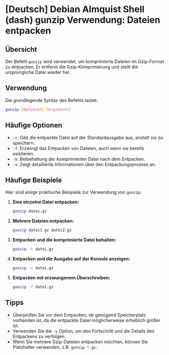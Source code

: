 # [Deutsch] Debian Almquist Shell (dash) gunzip Verwendung: Dateien entpacken

## Übersicht
Der Befehl `gunzip` wird verwendet, um komprimierte Dateien im Gzip-Format zu entpacken. Er entfernt die Gzip-Komprimierung und stellt die ursprüngliche Datei wieder her.

## Verwendung
Die grundlegende Syntax des Befehls lautet:

```bash
gunzip [Optionen] [Argumente]
```

## Häufige Optionen
- `-c`: Gibt die entpackte Datei auf der Standardausgabe aus, anstatt sie zu speichern.
- `-f`: Erzwingt das Entpacken von Dateien, auch wenn sie bereits existieren.
- `-k`: Beibehaltung der komprimierten Datei nach dem Entpacken.
- `-v`: Zeigt detaillierte Informationen über den Entpackungsprozess an.

## Häufige Beispiele
Hier sind einige praktische Beispiele zur Verwendung von `gunzip`:

1. **Eine einzelne Datei entpacken:**
   ```bash
   gunzip datei.gz
   ```

2. **Mehrere Dateien entpacken:**
   ```bash
   gunzip datei1.gz datei2.gz
   ```

3. **Entpacken und die komprimierte Datei behalten:**
   ```bash
   gunzip -k datei.gz
   ```

4. **Entpacken und die Ausgabe auf der Konsole anzeigen:**
   ```bash
   gunzip -c datei.gz
   ```

5. **Entpacken mit erzwungenem Überschreiben:**
   ```bash
   gunzip -f datei.gz
   ```

## Tipps
- Überprüfen Sie vor dem Entpacken, ob genügend Speicherplatz vorhanden ist, da die entpackte Datei möglicherweise erheblich größer ist.
- Verwenden Sie die `-v` Option, um den Fortschritt und die Details des Entpackens zu verfolgen.
- Wenn Sie mehrere Gzip-Dateien entpacken möchten, können Sie Platzhalter verwenden, z.B. `gunzip *.gz`.